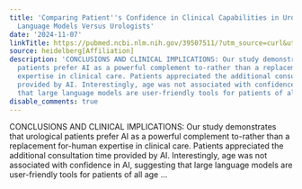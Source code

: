 ```yaml
---
title: 'Comparing Patient''s Confidence in Clinical Capabilities in Urology: Large
  Language Models Versus Urologists'
date: '2024-11-07'
linkTitle: https://pubmed.ncbi.nlm.nih.gov/39507511/?utm_source=curl&utm_medium=rss&utm_campaign=pubmed-2&utm_content=1FakS-2QOkCT8HsMOQP1bCRQ4YzyumYOmxmF0moLsQ3dFB1E9V&fc=20220326224207&ff=20241107171252&v=2.18.0.post9+e462414
source: heidelberg[Affiliation]
description: 'CONCLUSIONS AND CLINICAL IMPLICATIONS: Our study demonstrates that urological
  patients prefer AI as a powerful complement to-rather than a replacement for-human
  expertise in clinical care. Patients appreciated the additional consultation time
  provided by AI. Interestingly, age was not associated with confidence in AI, suggesting
  that large language models are user-friendly tools for patients of all age ...'
disable_comments: true
---
```

CONCLUSIONS AND CLINICAL IMPLICATIONS: Our study demonstrates that urological patients prefer AI as a powerful complement to-rather than a replacement for-human expertise in clinical care. Patients appreciated the additional consultation time provided by AI. Interestingly, age was not associated with confidence in AI, suggesting that large language models are user-friendly tools for patients of all age ...
